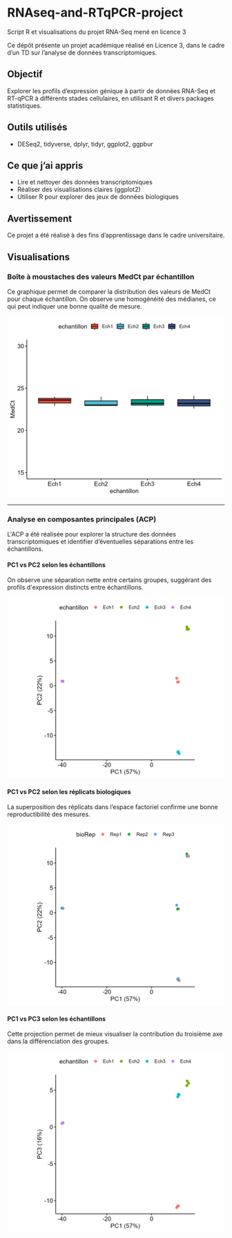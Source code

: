 # RNAseq-and-RTqPCR-project
Script R et visualisations du projet RNA-Seq mené en licence 3

Ce dépôt présente un projet académique réalisé en Licence 3, dans le cadre d’un TD sur l’analyse de données transcriptomiques.

## Objectif

Explorer les profils d’expression génique à partir de données RNA-Seq et RT-qPCR à différents stades cellulaires, en utilisant R et divers packages statistiques.

## Outils utilisés

- DESeq2, tidyverse, dplyr, tidyr, ggplot2, ggpbur
  

## Ce que j’ai appris

- Lire et nettoyer des données transcriptomiques
- Réaliser des visualisations claires (ggplot2)
- Utiliser R pour explorer des jeux de données biologiques

## Avertissement

Ce projet a été réalisé à des fins d’apprentissage dans le cadre universitaire.


##  Visualisations

###  Boîte à moustaches des valeurs MedCt par échantillon

Ce graphique permet de comparer la distribution des valeurs de MedCt pour chaque échantillon. On observe une homogénéité des médianes, ce qui peut indiquer une bonne qualité de mesure.

![Boxplot MedCt](boxplot_medct_gdm.png)


---

###  Analyse en composantes principales (ACP)

L'ACP a été réalisée pour explorer la structure des données transcriptomiques et identifier d’éventuelles séparations entre les échantillons.

#### PC1 vs PC2 selon les échantillons  
On observe une séparation nette entre certains groupes, suggérant des profils d'expression distincts entre échantillons.

![PC1-PC2 échantillons](PCA_PC1_PC2_par_echantillon.png)

#### PC1 vs PC2 selon les réplicats biologiques  
La superposition des réplicats dans l’espace factoriel confirme une bonne reproductibilité des mesures.

![PC1-PC2 bioRep](PCA_PC1_PC2_par_bioRep.png)

#### PC1 vs PC3 selon les échantillons  
Cette projection permet de mieux visualiser la contribution du troisième axe dans la différenciation des groupes.

![PC1-PC3 échantillons](PCA_PC1_PC3_par_echantillon.png)

